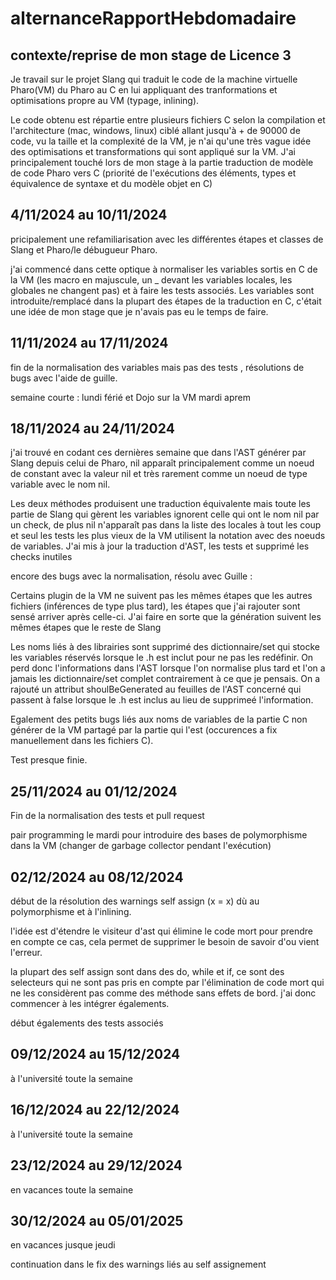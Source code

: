 # alternanceRapportHebdomadaire

## contexte/reprise de mon stage de Licence 3

Je travail sur le projet Slang qui traduit le code de la machine virtuelle Pharo(VM) du Pharo au C en lui appliquant des tranformations et optimisations propre au VM (typage, inlining).

Le code obtenu est répartie entre plusieurs fichiers C selon la compilation et l'architecture (mac, windows, linux) ciblé allant jusqu'à + de 90000 de code, vu la taille et la complexité de la VM, je n'ai qu'une très vague idée des optimisations et transformations qui sont appliqué sur la VM. J'ai principalement touché lors de mon stage à la partie traduction de modèle de code Pharo vers C (priorité de l'exécutions des éléments, types et équivalence de syntaxe et du modèle objet en C)

## 4/11/2024 au 10/11/2024 

pricipalement une refamiliarisation avec les différentes étapes et classes de Slang et Pharo/le débugueur Pharo.

j'ai commencé dans cette optique à normaliser les variables sortis en C de la VM (les macro en majuscule, un _ devant les variables locales, les globales ne changent pas) et à faire les tests associés. Les variables sont introduite/remplacé dans la plupart des étapes de la traduction en C, c'était une idée de mon stage que je n'avais pas eu le temps de faire.

## 11/11/2024 au 17/11/2024

fin de la normalisation des variables mais pas des tests , résolutions de bugs avec l'aide de guille.

semaine courte : lundi férié et Dojo sur la VM mardi aprem 

## 18/11/2024 au 24/11/2024

j'ai trouvé en codant ces dernières semaine que dans l'AST générer par Slang depuis celui de Pharo, nil apparaît principalement comme un noeud de constant avec la valeur nil et très rarement comme un noeud de type variable avec le nom nil.

Les deux méthodes produisent une traduction équivalente mais toute les partie de Slang qui gèrent les variables ignorent celle qui ont le nom nil par un check, de plus nil n'apparaît pas dans la liste des locales à tout les coup et seul les tests les plus vieux de la VM utilisent la notation avec des noeuds de variables.
J'ai mis à jour la traduction d'AST, les tests et supprimé les checks inutiles

encore des bugs avec la normalisation, résolu avec Guille :

Certains plugin de la VM ne suivent pas les mêmes étapes que les autres fichiers (inférences de type plus tard), les étapes que j'ai rajouter sont sensé arriver après celle-ci. J'ai faire en sorte que la génération suivent les mêmes étapes que le reste de Slang

Les noms liés à des librairies sont supprimé des dictionnaire/set qui stocke les variables réservés lorsque le .h est inclut pour ne pas les redéfinir. On perd donc l'informations dans l'AST lorsque l'on normalise plus tard et l'on a jamais les dictionnaire/set complet contrairement à ce que je pensais. On a rajouté un attribut shoulBeGenerated au feuilles de l'AST concerné qui passent à false lorsque le .h est inclus au lieu de supprimeé l'information.

Egalement des petits bugs liés aux noms de variables de la partie C non générer de la VM partagé par la partie qui l'est (occurences a fix manuellement dans les fichiers C).

Test presque finie.

## 25/11/2024 au 01/12/2024

Fin de la normalisation des tests et pull request 

pair programming le mardi pour introduire des bases de polymorphisme dans la VM (changer de garbage collector pendant l'exécution)

## 02/12/2024 au 08/12/2024

début de la résolution des warnings self assign (x = x) dù au polymorphisme et à l'inlining.

l'idée est d'étendre le visiteur d'ast qui élimine le code mort pour prendre en compte ce cas, cela permet de supprimer le besoin de savoir d'ou vient l'erreur.

la plupart des self assign sont dans des do, while et if, ce sont des selecteurs qui ne sont pas pris en compte par l'élimination de code mort qui ne les considèrent pas comme des méthode sans effets de bord. j'ai donc commencer à les intégrer égalements.

début égalements des tests associés 

## 09/12/2024 au 15/12/2024

à l'université toute la semaine 

## 16/12/2024 au 22/12/2024

à l'université toute la semaine 

## 23/12/2024 au 29/12/2024

en vacances toute la semaine 

## 30/12/2024 au 05/01/2025

en vacances jusque jeudi 

continuation dans le fix des warnings liés au self assignement
